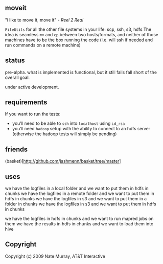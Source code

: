 moveit
------
"i like to move it, move it" - *Reel 2 Real*

`FileUtils` for all the other file systems in your life: scp, ssh, s3, hdfs 
The idea is seamless `mv` and `cp` between two hosts/formats, and neither of those machines have to be the box running the code (i.e. will ssh if needed and run commands on a remote machine)

status
------
pre-alpha. what is implemented is functional, but it still falls fall short of the overall goal.

under active development.

requirements
------------
If you want to run the tests:
* you'll need to be able to `ssh` into `localhost` using `id_rsa`
* you'll need `hadoop` setup with the ability to connect to an hdfs server (otherwise the hadoop tests will simply be pending)

friends
-------
(basket)[http://github.com/jashmenn/basket/tree/master]

uses
----

we have the logfiles in a local folder and we want to put them in hdfs in chunks
we have the logfiles in a remote folder and we want to put them in hdfs in chunks
we have the logfiles in s3 and we want to put them in a folder in chunks
we have the logfiles in s3 and we want to put them in hdfs in chunks

we have the logfiles in hdfs in chunks and we want to run mapred jobs on them
we have the results in hdfs in chunks and we want to load them into hive 

Copyright
---------

Copyright (c) 2009 Nate Murray, AT&T Interactive
